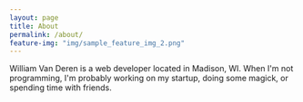 ```yaml
---
layout: page
title: About
permalink: /about/
feature-img: "img/sample_feature_img_2.png"
---
```


William Van Deren is a web developer located in Madison, WI. When I'm not programming, I'm probably working on my startup, doing some magick, or spending time with friends.
